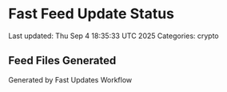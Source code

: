 # Fast Feed Update Status
Last updated: Thu Sep  4 18:35:33 UTC 2025
Categories: crypto

## Feed Files Generated

Generated by Fast Updates Workflow
